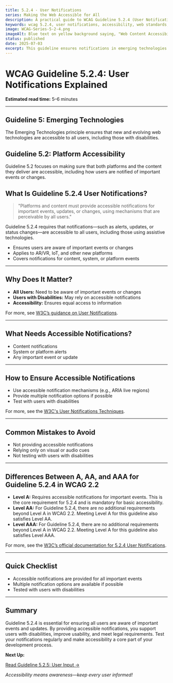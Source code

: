 ```yaml
---
title: 5.2.4 - User Notifications
series: Making the Web Accessible for All
description: A practical guide to WCAG Guideline 5.2.4 (User Notifications)—what it means, why it matters, and how to ensure notifications on new platforms are accessible to all users.
keywords: wcag 5.2.4, user notifications, accessibility, web standards, user experience, emerging technologies
image: WCAG-Series-5-2-4.png
imageAlt: Blue text on yellow background saying, "Web Content Accessibiilty Guiedlines (WCAG) 5.2.4 Explained, User Notifications"
status: published
date: 2025-07-03
excerpt: This guideline ensures notifications in emerging technologies are accessible to all users regardless of disability.
---
```


# **WCAG Guideline 5.2.4: User Notifications Explained**

**Estimated read time:** 5–6 minutes

---

## **Guideline 5: Emerging Technologies**

The Emerging Technologies principle ensures that new and evolving web technologies are accessible to all users, including those with disabilities.

## **Guideline 5.2: Platform Accessibility**

Guideline 5.2 focuses on making sure that both platforms and the content they deliver are accessible, including how users are notified of important events or changes.

## **What Is Guideline 5.2.4 User Notifications?**

<!-- [Illustration: User receiving an accessible notification on a futuristic device] -->

> "Platforms and content must provide accessible notifications for important events, updates, or changes, using mechanisms that are perceivable by all users."

Guideline 5.2.4 requires that notifications—such as alerts, updates, or status changes—are accessible to all users, including those using assistive technologies.

- Ensures users are aware of important events or changes
- Applies to AR/VR, IoT, and other new platforms
- Covers notifications for content, system, or platform events

---

## **Why Does It Matter?**

<!-- [Infographic: User receiving an accessible notification on a futuristic device] -->

- **All Users:** Need to be aware of important events or changes
- **Users with Disabilities:** May rely on accessible notifications
- **Accessibility:** Ensures equal access to information

For more, see [W3C’s guidance on User Notifications](https://www.w3.org/WAI/standards-guidelines/wcag/new-in-22/).

---

## **What Needs Accessible Notifications?**

<!-- [Grid: Alerts, updates, and status changes on various devices] -->

- Content notifications
- System or platform alerts
- Any important event or update

---

## **How to Ensure Accessible Notifications**

<!-- [Side-by-side: Good example (accessible notification) vs. Bad example (inaccessible notification)] -->

- Use accessible notification mechanisms (e.g., ARIA live regions)
- Provide multiple notification options if possible
- Test with users with disabilities

For more, see the [W3C's User Notifications Techniques](https://www.w3.org/WAI/standards-guidelines/wcag/new-in-22/).

---

## **Common Mistakes to Avoid**

<!-- [Do/Don't graphic: Left side with accessible notification, right side with inaccessible notification] -->

- Not providing accessible notifications
- Relying only on visual or audio cues
- Not testing with users with disabilities

---

## **Differences Between A, AA, and AAA for Guideline 5.2.4 in WCAG 2.2**

<!-- [Infographic: Three columns labeled A, AA, AAA with example requirements for each] -->

- **Level A:** Requires accessible notifications for important events. This is the core requirement for 5.2.4 and is mandatory for basic accessibility.
- **Level AA:** For Guideline 5.2.4, there are no additional requirements beyond Level A in WCAG 2.2. Meeting Level A for this guideline also satisfies Level AA.
- **Level AAA:** For Guideline 5.2.4, there are no additional requirements beyond Level A in WCAG 2.2. Meeting Level A for this guideline also satisfies Level AAA.

For more, see the [W3C’s official documentation for 5.2.4 User Notifications](https://www.w3.org/WAI/standards-guidelines/wcag/new-in-22/).

---

## **Quick Checklist**

<!-- [Checklist graphic: Icons for each item (notification, accessibility, testing, etc.)] -->

- Accessible notifications are provided for all important events
- Multiple notification options are available if possible
- Tested with users with disabilities

---

## **Summary**

<!-- [Illustration: User receiving an accessible notification on a futuristic device] -->

Guideline 5.2.4 is essential for ensuring all users are aware of important events and updates. By providing accessible notifications, you support users with disabilities, improve usability, and meet legal requirements. Test your notifications regularly and make accessibility a core part of your development process.

**Next Up:**

[Read Guideline 5.2.5: User Input →](WCAG-Guideline-5-2-5-User-Input-Explained)

*Accessibility means awareness—keep every user informed!*

